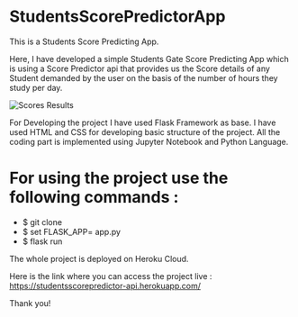 # StudentsScorePredictorApp
This is a Students Score Predicting App.

Here, I have developed a simple Students Gate Score Predicting App which is using a Score Predictor api that provides us the Score details of any Student demanded by the user on the basis of the number of hours they study per day.

![Scores Results](/results/Result1)

For Developing the project I have used Flask Framework as base. I have used HTML and CSS for developing basic structure of the project. All the coding part is implemented using Jupyter Notebook and Python Language.

# For using the project use the following commands :
  * $ git clone
  * $ set FLASK_APP= app.py
  * $ flask run
  
  The whole project is deployed on Heroku Cloud.
  
  Here is the link where you can access the project live : https://studentsscorepredictor-api.herokuapp.com/
  
  Thank you!
